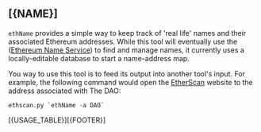 ## [{NAME}]

`ethName` provides a simple way to keep track of 'real life' names and their associated Ethereum addresses. While this tool will eventually use the ([Ethereum Name Service](http://ens.domains)) to find and manage names, it currently uses a locally-editable database to start a name-address map.

You way to use this tool is to feed its output into another tool's input. For example, the following command would open the [EtherScan](http://etherscan.io) website to the address associated with The DAO:

    ethscan.py `ethName -a DAO`

[{USAGE_TABLE}][{FOOTER}]
